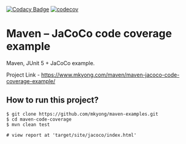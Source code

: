 [![Codacy Badge](https://api.codacy.com/project/badge/Grade/1f5f51be478040d6a5354e2987be8b62)](https://app.codacy.com/app/BassamAZ/metrics?utm_source=github.com&utm_medium=referral&utm_content=BassamAZ/metrics&utm_campaign=Badge_Grade_Dashboard)
[![codecov](https://codecov.io/gh/BassamAZ/metrics/branch/master/graph/badge.svg)](https://codecov.io/gh/BassamAZ/metrics)

# Maven – JaCoCo code coverage example
Maven, JUnit 5 + JaCoCo example.

Project Link - https://www.mkyong.com/maven/maven-jacoco-code-coverage-example/

## How to run this project?
```
$ git clone https://github.com/mkyong/maven-examples.git
$ cd maven-code-coverage
$ mvn clean test

# view report at 'target/site/jacoco/index.html'
```
